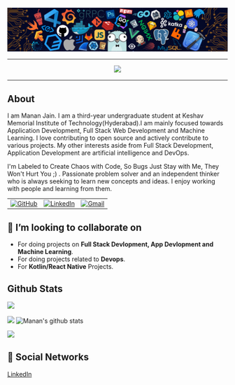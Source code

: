 <!-- ----------- HEAD SECTION ------------ -->

![banner.png](./images/github-banner.png)

<hr>

<p align="center">
  <img src="https://readme-typing-svg.herokuapp.com?color=0d8eceF&size=30&center=true&vCenter=true&width=550&height=70&lines=Hey+There+👋,+I'm+Manan;An+Open+Source+Contributor+☀;Full+Stack+Web+Developer+💻;An+Android+Developer+📱;+Loves+To+Do+Innovative+Projects+🛠;Independent+Problem+Solver+🕵;And+An+AI+Enthusiast">
</p>

<hr>

## About

I am Manan Jain. I am a third-year undergraduate student at Keshav Memorial Institute of Technology(Hyderabad).I am mainly focused towards Application Development, Full Stack Web Development and Machine Learning. I love contributing to open source and actively contribute to various projects. My other interests aside from Full Stack Development, Application Development are artificial intelligence and DevOps.

I'm Labeled to Create Chaos with Code, So Bugs Just Stay with Me, They Won't Hurt You ;) .
Passionate problem solver and an independent thinker who is always seeking to learn new concepts and ideas. I enjoy working with people and learning from them. 

<table>
  <tr>
      <td><a href="https://github.com/MananJain2002"><img src="https://img.shields.io/github/followers/MananJain2002.svg?label=GitHub&style=social" alt="GitHub"></a></td>
    <td><a href="https://www.linkedin.com/in/manan-jain-076804207/"><img src="https://img.shields.io/badge/LinkedIn--_.svg?style=social&logo=linkedin" alt="LinkedIn"></a></td>
    <td><a href="mailto:mananjain301@gmail.com"><img src="https://img.shields.io/badge/Gmail--_.svg?style=social&logo=gmail" alt="Gmail"></a></td>
  </tr>
</table>


## 👯 I’m looking to collaborate on

* For doing projects on **Full Stack Devlopment, App Devlopment and Machine Learning**.
* For doing projects related to **Devops**.
* For **Kotlin/React Native** Projects.

## Github Stats

![](https://activity-graph.herokuapp.com/graph?username=MananJain2002&theme=react-dark&hide_border=true&area=true)

<img src="https://github-readme-streak-stats.herokuapp.com/?user=MananJain2002">

<img src="https://github-readme-stats.vercel.app/api?username=MananJain2002&count_private=true&show_icons=true&theme=light" alt="Manan's github stats"/>


<br>


![](https://visitor-badge.glitch.me/badge?page_id=MananJaim2002)


## 👨 Social Networks

[LinkedIn](https://www.linkedin.com/in/manan-jain-076804207/)<!-- 2. [Portfolio](https://yash621.github.io/portfolio_me/) 3. [Medium](https://medium.com/@yg17381) -->
